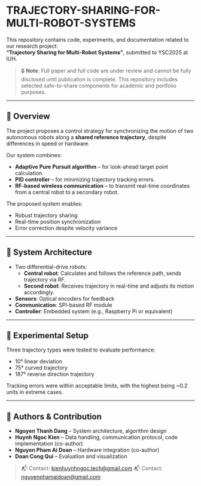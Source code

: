 # TRAJECTORY-SHARING-FOR-MULTI-ROBOT-SYSTEMS

This repository contains code, experiments, and documentation related to our research project:  
**“Trajectory Sharing for Multi-Robot Systems”**, submitted to YSC2025 at IUH.

> 🔒 **Note**: Full paper and full code are under review and cannot be fully disclosed until publication is complete. This repository includes selected safe-to-share components for academic and portfolio purposes.

---

## 📖 Overview

The project proposes a control strategy for synchronizing the motion of two autonomous robots along a **shared reference trajectory**, despite differences in speed or hardware.

Our system combines:
- **Adaptive Pure Pursuit algorithm** – for look-ahead target point calculation.
- **PID controller** – for minimizing trajectory tracking errors.
- **RF-based wireless communication** – to transmit real-time coordinates from a central robot to a secondary robot.

The proposed system enables:
- Robust trajectory sharing
- Real-time position synchronization
- Error correction despite velocity variance

---

## 🔧 System Architecture

- Two differential-drive robots:
  - **Central robot**: Calculates and follows the reference path, sends trajectory via RF.
  - **Second robot**: Receives trajectory in real-time and adjusts its motion accordingly.
- **Sensors**: Optical encoders for feedback
- **Communication**: SPI-based RF module
- **Controller**: Embedded system (e.g., Raspberry Pi or equivalent)

---

## 🔬 Experimental Setup

Three trajectory types were tested to evaluate performance:
- 10° linear deviation
- 75° curved trajectory
- 187° reverse direction trajectory

Tracking errors were within acceptable limits, with the highest being ~0.2 units in extreme cases.

---

## 👥 Authors & Contribution

- **Nguyen Thanh Dang** – System architecture, algorithm design
- **Huynh Ngoc Kien** – Data handling, communication protocol, code implementation (co-author)
- **Nguyen Pham Ai Doan** – Hardware integration (co-author)
- **Doan Cong Qui** – Evaluation and visualization

> 📬 Contact: kienhuynhngoc.tech@gmail.com
> 📬 Contact: nguyenphamaidoan@gmail.com
